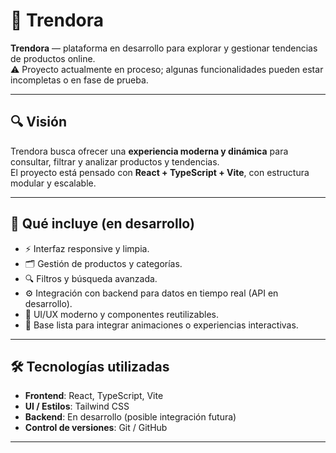 # 🚀 Trendora

**Trendora** — plataforma en desarrollo para explorar y gestionar tendencias de productos online.  
⚠️ Proyecto actualmente en proceso; algunas funcionalidades pueden estar incompletas o en fase de prueba.

---

## 🔍 Visión
Trendora busca ofrecer una **experiencia moderna y dinámica** para consultar, filtrar y analizar productos y tendencias.  
El proyecto está pensado con **React + TypeScript + Vite**, con estructura modular y escalable.

---

## 🧩 Qué incluye (en desarrollo)
- ⚡ Interfaz responsive y limpia.  
- 🗂 Gestión de productos y categorías.  
- 🔍 Filtros y búsqueda avanzada.  
- ⚙️ Integración con backend para datos en tiempo real (API en desarrollo).  
- 🎨 UI/UX moderno y componentes reutilizables.  
- 🚀 Base lista para integrar animaciones o experiencias interactivas.

---

## 🛠 Tecnologías utilizadas
- **Frontend**: React, TypeScript, Vite  
- **UI / Estilos**: Tailwind CSS  
- **Backend**: En desarrollo (posible integración futura)  
- **Control de versiones**: Git / GitHub

---
